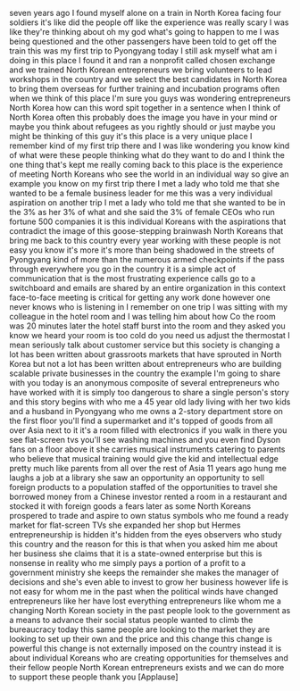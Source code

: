 
seven years ago I found myself alone on
a train in North Korea facing four
soldiers it&#39;s like did the people off
like the experience was really scary I
was like they&#39;re thinking about oh my
god what&#39;s going to happen to me I was
being questioned and the other
passengers have been told to get off the
train this was my first trip to
Pyongyang today I still ask myself what
am i doing in this place
I found it and ran a nonprofit called
chosen exchange and we trained North
Korean entrepreneurs we bring volunteers
to lead workshops in the country and we
select the best candidates in North
Korea to bring them overseas for further
training and incubation programs often
when we think of this place I&#39;m sure you
guys was wondering entrepreneurs North
Korea how can this word spit together in
a sentence when I think of North Korea
often this probably does the image you
have in your mind or maybe you think
about refugees as you rightly should or
just maybe you might be thinking of this
guy it&#39;s this place is a very unique
place I remember kind of my first trip
there and I was like wondering you know
kind of what were these people thinking
what do they want to do and I think the
one thing that&#39;s kept me really coming
back to this place is the experience of
meeting North Koreans who see the world
in an individual way so give an example
you know on my first trip there I met a
lady who told me that she wanted to be a
female business leader for me this was a
very individual aspiration on another
trip I met a lady who told me that she
wanted to be in the 3% as her 3% of what
and she said the 3% of female CEOs who
run fortune 500 companies it is this
individual Koreans with the aspirations
that contradict the image of this
goose-stepping brainwash North Koreans
that bring me back to this country every
year
working with these people is not easy
you know it&#39;s more it&#39;s more than being
shadowed in the streets of Pyongyang
kind of more than the numerous armed
checkpoints if the pass through
everywhere you go in the country it is a
simple act of communication that is the
most frustrating experience calls go to
a switchboard and emails are shared by
an entire organization in this context
face-to-face meeting is critical for
getting any work done however one never
knows who is listening in I remember on
one trip I was sitting with my colleague
in the hotel room and I was telling him
about how Co the room was 20 minutes
later the hotel staff burst into the
room and they asked you know we heard
your room is too cold do you need us
adjust the thermostat
I mean seriously talk about customer
service but this society is changing a
lot has been written about grassroots
markets that have sprouted in North
Korea but not a lot has been written
about entrepreneurs who are building
scalable private businesses in the
country the example I&#39;m going to share
with you today is an anonymous composite
of several entrepreneurs who have worked
with it is simply too dangerous to share
a single person&#39;s story and this story
begins with who me a 45 year old lady
living with her two kids and a husband
in Pyongyang who me owns a 2-story
department store on the first floor
you&#39;ll find a supermarket and it&#39;s
topped of goods from all over Asia next
to it it&#39;s a room filled with
electronics if you walk in there you see
flat-screen tvs you&#39;ll see washing
machines and you even find Dyson fans on
a floor above it she carries musical
instruments catering to parents who
believe that musical training would give
the kid and intellectual edge pretty
much like parents from all over the rest
of Asia 11 years ago hung me laughs a
job at a library she saw an opportunity
an opportunity to sell foreign products
to a population staffed of the
opportunities to travel she borrowed
money from a Chinese investor rented a
room in a restaurant and stocked it with
foreign goods
a fears later as some North Koreans
prospered to trade and aspire to own
status symbols who me found a ready
market for flat-screen TVs she expanded
her shop but Hermes entrepreneurship is
hidden it&#39;s hidden from the eyes
observers who study this country and the
reason for this is that when you asked
him me about her business she claims
that it is a state-owned enterprise but
this is nonsense in reality who me
simply pays a portion of a profit to a
government ministry she keeps the
remainder
she makes the manager of decisions and
she&#39;s even able to invest to grow her
business however life is not easy for
whom me in the past when the political
winds have changed entrepreneurs like
her have lost everything entrepreneurs
like whom me a changing North Korean
society in the past people look to the
government as a means to advance their
social status people wanted to climb the
bureaucracy today this same people are
looking to the market they are looking
to set up their own and the price and
this change this change is powerful this
change is not externally imposed on the
country instead it is about individual
Koreans who are creating opportunities
for themselves and their fellow people
North Korean entrepreneurs exists and we
can do more to support these people
thank you
[Applause]

